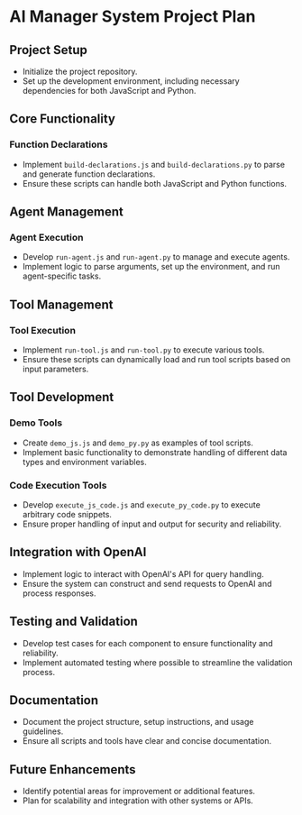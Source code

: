 # AI Manager System Project Plan

## Project Setup
- Initialize the project repository.
- Set up the development environment, including necessary dependencies for both JavaScript and Python.

## Core Functionality
### Function Declarations
- Implement `build-declarations.js` and `build-declarations.py` to parse and generate function declarations.
- Ensure these scripts can handle both JavaScript and Python functions.

## Agent Management
### Agent Execution
- Develop `run-agent.js` and `run-agent.py` to manage and execute agents.
- Implement logic to parse arguments, set up the environment, and run agent-specific tasks.

## Tool Management
### Tool Execution
- Implement `run-tool.js` and `run-tool.py` to execute various tools.
- Ensure these scripts can dynamically load and run tool scripts based on input parameters.

## Tool Development
### Demo Tools
- Create `demo_js.js` and `demo_py.py` as examples of tool scripts.
- Implement basic functionality to demonstrate handling of different data types and environment variables.

### Code Execution Tools
- Develop `execute_js_code.js` and `execute_py_code.py` to execute arbitrary code snippets.
- Ensure proper handling of input and output for security and reliability.

## Integration with OpenAI
- Implement logic to interact with OpenAI's API for query handling.
- Ensure the system can construct and send requests to OpenAI and process responses.

## Testing and Validation
- Develop test cases for each component to ensure functionality and reliability.
- Implement automated testing where possible to streamline the validation process.

## Documentation
- Document the project structure, setup instructions, and usage guidelines.
- Ensure all scripts and tools have clear and concise documentation.

## Future Enhancements
- Identify potential areas for improvement or additional features.
- Plan for scalability and integration with other systems or APIs.
